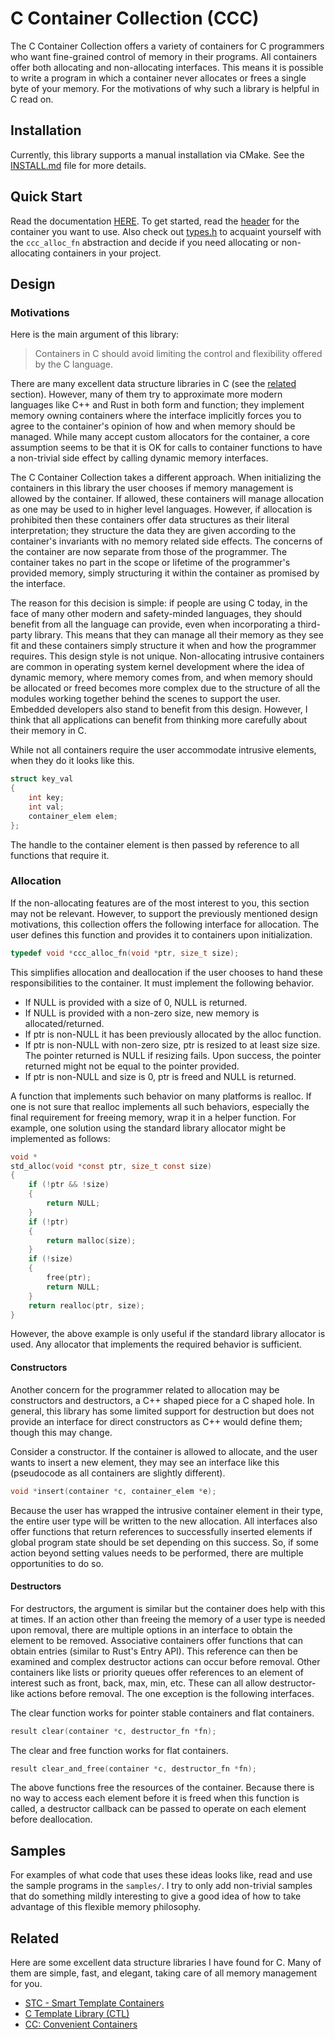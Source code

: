 # C Container Collection (CCC)

The C Container Collection offers a variety of containers for C programmers who want fine-grained control of memory in their programs. All containers offer both allocating and non-allocating interfaces. This means it is possible to write a program in which a container never allocates or frees a single byte of your memory. For the motivations of why such a library is helpful in C read on.

## Installation

Currently, this library supports a manual installation via CMake. See the [INSTALL.md](INSTALL.md) file for more details.

## Quick Start

Read the documentation [HERE](https://agl-alexglopez.github.io/ccc). To get started, read the [header](https://agl-alexglopez.github.io/ccc/files.html) for the container you want to use. Also check out [types.h](https://agl-alexglopez.github.io/ccc/files.html) to acquaint yourself with the `ccc_alloc_fn` abstraction and decide if you need allocating or non-allocating containers in your project.

## Design

### Motivations

Here is the main argument of this library:

> Containers in C should avoid limiting the control and flexibility offered by the C language.

There are many excellent data structure libraries in C (see the [related](#related) section). However, many of them try to approximate more modern languages like C++ and Rust in both form and function; they implement memory owning containers where the interface implicitly forces you to agree to the container's opinion of how and when memory should be managed. While many accept custom allocators for the container, a core assumption seems to be that it is OK for calls to container functions to have a non-trivial side effect by calling dynamic memory interfaces.

The C Container Collection takes a different approach. When initializing the containers in this library the user chooses if memory management is allowed by the container. If allowed, these containers will manage allocation as one may be used to in higher level languages. However, if allocation is prohibited then these containers offer data structures as their literal interpretation; they structure the data they are given according to the container's invariants with no memory related side effects. The concerns of the container are now separate from those of the programmer. The container takes no part in the scope or lifetime of the programmer's provided memory, simply structuring it within the container as promised by the interface.

The reason for this decision is simple: if people are using C today, in the face of many other modern and safety-minded languages, they should benefit from all the language can provide, even when incorporating a third-party library. This means that they can manage all their memory as they see fit and these containers simply structure it when and how the programmer requires. This design style is not unique. Non-allocating intrusive containers are common in operating system kernel development where the idea of dynamic memory, where memory comes from, and when memory should be allocated or freed becomes more complex due to the structure of all the modules working together behind the scenes to support the user. Embedded developers also stand to benefit from this design. However, I think that all applications can benefit from thinking more carefully about their memory in C.

While not all containers require the user accommodate intrusive elements, when they do it looks like this.

```c
struct key_val
{
    int key;
    int val;
    container_elem elem;
};
```

The handle to the container element is then passed by reference to all functions that require it.

### Allocation

If the non-allocating features are of the most interest to you, this section may not be relevant. However, to support the previously mentioned design motivations, this collection offers the following interface for allocation. The user defines this function and provides it to containers upon initialization.

```c
typedef void *ccc_alloc_fn(void *ptr, size_t size);
```

This simplifies allocation and deallocation if the user chooses to hand these responsibilities to the container. It must implement the following behavior.

- If NULL is provided with a size of 0, NULL is returned.
- If NULL is provided with a non-zero size, new memory is allocated/returned.
- If ptr is non-NULL it has been previously allocated by the alloc function.
- If ptr is non-NULL with non-zero size, ptr is resized to at least size size. The pointer returned is NULL if resizing fails. Upon success, the pointer returned might not be equal to the pointer provided.
- If ptr is non-NULL and size is 0, ptr is freed and NULL is returned.

A function that implements such behavior on many platforms is realloc. If one is not sure that realloc implements all such behaviors, especially the final requirement for freeing memory, wrap it in a helper function. For example, one solution using the standard library allocator might be implemented as follows:

```c
void *
std_alloc(void *const ptr, size_t const size)
{
    if (!ptr && !size)
    {
        return NULL;
    }
    if (!ptr)
    {
        return malloc(size);
    }
    if (!size)
    {
        free(ptr);
        return NULL;
    }
    return realloc(ptr, size);
}
```

However, the above example is only useful if the standard library allocator is used. Any allocator that implements the required behavior is sufficient.

#### Constructors

Another concern for the programmer related to allocation may be constructors and destructors, a C++ shaped piece for a C shaped hole. In general, this library has some limited support for destruction but does not provide an interface for direct constructors as C++ would define them; though this may change.

Consider a constructor. If the container is allowed to allocate, and the user wants to insert a new element, they may see an interface like this (pseudocode as all containers are slightly different).

```c
void *insert(container *c, container_elem *e);
```

Because the user has wrapped the intrusive container element in their type, the entire user type will be written to the new allocation. All interfaces also offer functions that return references to successfully inserted elements if global program state should be set depending on this success. So, if some action beyond setting values needs to be performed, there are multiple opportunities to do so.

#### Destructors

For destructors, the argument is similar but the container does help with this at times. If an action other than freeing the memory of a user type is needed upon removal, there are multiple options in an interface to obtain the element to be removed. Associative containers offer functions that can obtain entries (similar to Rust's Entry API). This reference can then be examined and complex destructor actions can occur before removal. Other containers like lists or priority queues offer references to an element of interest such as front, back, max, min, etc. These can all allow destructor-like actions before removal. The one exception is the following interfaces.

The clear function works for pointer stable containers and flat containers.

```c
result clear(container *c, destructor_fn *fn);
```

The clear and free function works for flat containers.

```c
result clear_and_free(container *c, destructor_fn *fn);
```

The above functions free the resources of the container. Because there is no way to access each element before it is freed when this function is called, a destructor callback can be passed to operate on each element before deallocation.

## Samples

For examples of what code that uses these ideas looks like, read and use the sample programs in the `samples/`. I try to only add non-trivial samples that do something mildly interesting to give a good idea of how to take advantage of this flexible memory philosophy.

## Related

Here are some excellent data structure libraries I have found for C. Many of them are simple, fast, and elegant, taking care of all memory management for you.

- [STC - Smart Template Containers](https://github.com/stclib/STC)
- [C Template Library (CTL)](https://github.com/glouw/ctl)
- [CC: Convenient Containers](https://github.com/JacksonAllan/CC)
